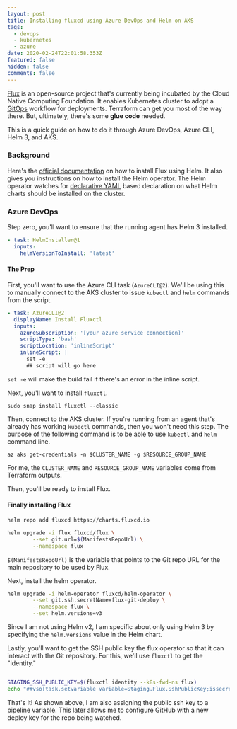 ```yaml
---
layout: post
title: Installing fluxcd using Azure DevOps and Helm on AKS
tags:
  - devops
  - kubernetes
  - azure
date: 2020-02-24T22:01:58.353Z
featured: false
hidden: false
comments: false
---
```

[Flux](https://landscape.cncf.io/selected=flux) is an open-source project that's currently being incubated by the Cloud Native Computing Foundation. It enables Kubernetes cluster to adopt a [GitOps](https://gaunacode.com/gitops) workflow for deployments. Terraform can get you most of the way there. But, ultimately, there's some **glue code** needed. 

This is a quick guide on how to do it through Azure DevOps, Azure CLI, Helm 3, and AKS.

<!--more-->

### Background

Here's the [official documentation](https://docs.fluxcd.io/en/1.18.0/tutorials/get-started-helm.html) on how to install Flux using Helm. It also gives you instructions on how to install the Helm operator. The Helm operator watches for [declarative YAML](https://github.com/gaunadevops/flux-get-started/blob/master/releases/redis.yaml) based declaration on what Helm charts should be installed on the cluster.

### Azure DevOps

Step zero, you'll want to ensure that the running agent has Helm 3 installed.

``` yaml
- task: HelmInstaller@1
  inputs:
    helmVersionToInstall: 'latest'
```

#### The Prep

First, you'll want to use the Azure CLI task (`AzureCLI@2`). We'll be using this to manually connect to the AKS cluster to issue `kubectl` and `helm` commands from the script. 

``` yaml
- task: AzureCLI@2
  displayName: Install Fluxctl
  inputs:
    azureSubscription: '[your azure service connection]'
    scriptType: 'bash'
    scriptLocation: 'inlineScript'
    inlineScript: |
      set -e
      ## script will go here
```

`set -e` will make the build fail if there's an error in the inline script.

Next, you'll want to install `fluxctl`.

`sudo snap install fluxctl --classic`

Then, connect to the AKS cluster. If you're running from an agent that's already has working `kubectl` commands, then you won't need this step. The purpose of the following command is to be able to use `kubectl` and `helm` command line.

`az aks get-credentials -n $CLUSTER_NAME -g $RESOURCE_GROUP_NAME`

For me, the `CLUSTER_NAME` and `RESOURCE_GROUP_NAME` variables come from Terraform outputs.

Then, you'll be ready to install Flux.

#### Finally installing Flux

``` bash
helm repo add fluxcd https://charts.fluxcd.io

helm upgrade -i flux fluxcd/flux \
        --set git.url=$(ManifestsRepoUrl) \
        --namespace flux
```

`$(ManifestsRepoUrl)` is the variable that points to the Git repo URL for the main repository to be used by Flux.

Next, install the helm operator.

``` bash
helm upgrade -i helm-operator fluxcd/helm-operator \
        --set git.ssh.secretName=flux-git-deploy \
        --namespace flux \
        --set helm.versions=v3
```

Since I am not using Helm v2, I am specific about only using Helm 3 by specifying the `helm.versions` value in the Helm chart.

Lastly, you'll want to get the SSH public key the flux operator so that it can interact with the Git repository. For this, we'll use `fluxctl` to get the "identity."

``` bash

STAGING_SSH_PUBLIC_KEY=$(fluxctl identity --k8s-fwd-ns flux)
echo "##vso[task.setvariable variable=Staging.Flux.SshPublicKey;issecret=true]$STAGING_SSH_PUBLIC_KEY"

```

That's it! As shown above, I am also assigning the public ssh key to a pipeline variable. This later allows me to configure GitHub with a new deploy key for the repo being watched.
